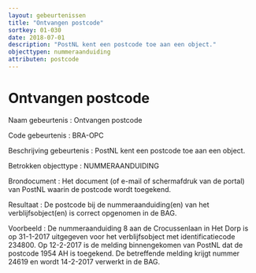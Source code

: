 ```yaml
---
layout: gebeurtenissen
title: "Ontvangen postcode"
sortkey: 01-030
date: 2018-07-01
description: "PostNL kent een postcode toe aan een object."
objecttypen: nummeraanduiding
attributen: postcode
---
```


# Ontvangen postcode

Naam gebeurtenis
: Ontvangen postcode

Code gebeurtenis
: BRA-OPC

Beschrijving gebeurtenis
: PostNL kent een postcode toe aan een object.

Betrokken objecttype
: NUMMERAANDUIDING

Brondocument
: Het document (of e-mail of schermafdruk van de portal) van PostNL waarin de postcode wordt toegekend.

Resultaat
: De postcode bij de nummeraanduiding(en) van het verblijfsobject(en) is correct opgenomen in de BAG.

Voorbeeld
: De nummeraanduiding 8 aan de Crocussenlaan in Het Dorp is op 31-1-2017 uitgegeven voor het verblijfsobject met identificatiecode 234800. Op 12-2-2017 is de melding binnengekomen van PostNL dat de postcode 1954 AH is toegekend. De betreffende melding krijgt nummer 24619 en wordt 14-2-2017 verwerkt in de BAG.
